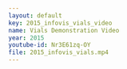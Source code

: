 ```yaml
---
layout: default
key: 2015_infovis_vials_video
name: Vials Demonstration Video
year: 2015
youtube-id: Nr3E61zq-OY
file: 2015_infovis_vials.mp4
---
```

